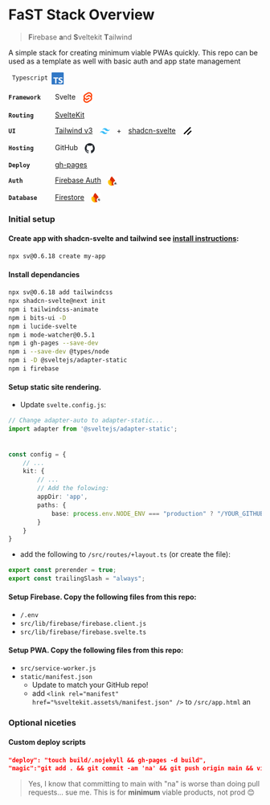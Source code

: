 # FaST Stack Overview
> **F**irebase **a**nd **S**veltekit **T**ailwind

A simple stack for creating minimum viable PWAs quickly. This repo can be used as a template as well with basic auth and app state management

 <code>&emsp;Typescript&emsp;<img align="center" src="static/svg/typescript.svg" width="24"/>&emsp;</code>

<code><strong>Framework&emsp;&emsp;</strong></code>&emsp;Svelte&emsp;<img align="center" src="static/svg/svelte.svg" width="20"/>

<code><strong>Routing&emsp;&emsp;&emsp;&emsp;</strong></code>&emsp;<a href="https://svelte.dev/docs/kit/creating-a-project">SvelteKit</a>

<code><strong>UI&emsp;&emsp;&emsp;&emsp;&emsp;&emsp;&emsp;&emsp;&emsp;</strong></code>&emsp;<a href="https://v3.tailwindcss.com/docs/installation">Tailwind v3</a>&emsp;<img align="center" src="static/svg/tailwind.svg" width="20"/>&emsp;+&emsp;<a href="https://next.shadcn-svelte.com/docs/installation/sveltekit">shadcn-svelte</a>&emsp;<img align="center" src="static/svg/shadcn.svg" width="20"/>

<code><strong>Hosting&emsp;&emsp;&emsp;&emsp;</strong></code>&emsp;GitHub&emsp;<img align="center" src="static/svg/github.svg" width="20"/>

<code><strong>Deploy&emsp;&emsp;&emsp;&emsp;&emsp;</strong></code>&emsp;<a href="https://github.com/tschaub/gh-pages">gh-pages</a>

<code><strong>Auth&emsp;&emsp;&emsp;&emsp;&emsp;&emsp;&emsp;</strong></code>&emsp;<a href="https://firebase.google.com/docs/auth">Firebase Auth</a>&emsp;<img align="center" src="static/svg/firebase-auth.svg" width="20"/>

<code><strong>Database&emsp;&emsp;&emsp;</strong></code>&emsp;<a href="https://firebase.google.com/docs/firestore/quickstart">Firestore</a>&emsp;<img align="center" src="static/svg/firebase-firestore.svg" width="20"/>





### Initial setup
#### Create app with shadcn-svelte and tailwind see [install instructions](https://next.shadcn-svelte.com/docs/installation/sveltekit):
```bash
npx sv@0.6.18 create my-app
```
#### Install dependancies
```bash
npx sv@0.6.18 add tailwindcss
npx shadcn-svelte@next init
npm i tailwindcss-animate
npm i bits-ui -D
npm i lucide-svelte
npm i mode-watcher@0.5.1
npm i gh-pages --save-dev
npm i --save-dev @types/node
npm i -D @sveltejs/adapter-static
npm i firebase
```

#### Setup static site rendering. 
 
- Update `svelte.config.js`:

```ts
// Change adapter-auto to adapter-static...
import adapter from '@sveltejs/adapter-static';


const config = {
    // ...
    kit: {
        // ...
        // Add the folowing:
        appDir: 'app',
        paths: {
            base: process.env.NODE_ENV === "production" ? "/YOUR_GITHUB_REPO" : "",
        }
    }
}
```

- add the following to `/src/routes/+layout.ts` (or create the file):

```ts
export const prerender = true;
export const trailingSlash = "always";
```

#### Setup Firebase. Copy the following files from this repo:
- `/.env`
- `src/lib/firebase/firebase.client.js`
- `src/lib/firebase/firebase.svelte.ts`
    
#### Setup PWA. Copy the following files from this repo:
- `src/service-worker.js`
- `static/manifest.json`
    - Update to match your GitHub repo!
    - add `<link rel="manifest" href="%sveltekit.assets%/manifest.json" />` to `/src/app.html` an
### Optional niceties
#### Custom deploy scripts
```json
"deploy": "touch build/.nojekyll && gh-pages -d build",
"magic":"git add . && git commit -am 'na' && git push origin main && vite build && touch build/.nojekyll && gh-pages -d build",
```

> Yes, I know that committing to main with "na" is worse than doing pull requests... sue me. This is for **minimum** viable products, not prod 😊